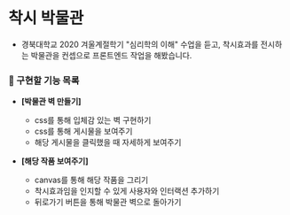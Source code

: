 # 착시 박물관
- 경북대학교 2020 겨울계절학기 "심리학의 이해" 수업을 듣고, 착시효과를 전시하는 박물관을 컨셉으로 프론트엔드 작업을 해봤습니다. 

### 🤞 구현할 기능 목록
- __[박물관 벽 만들기]__
    - css를 통해 입체감 있는 벽 구현하기
    - css를 통해 게시물을 보여주기
    - 해당 게시물을 클릭했을 때 자세하게 보여주기

- __[해당 작품 보여주기]__
    - canvas를 통해 해당 작품을 그리기
    - 착시효과임을 인지할 수 있게 사용자와 인터랙션 추가하기
    - 뒤로가기 버튼을 통해 박물관 벽으로 돌아가기